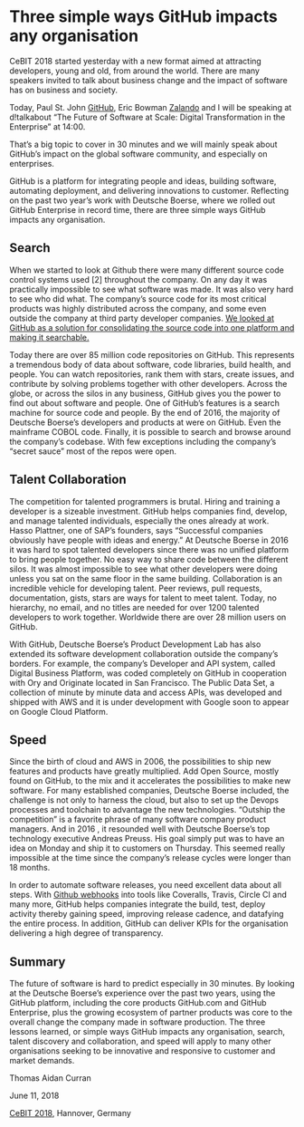 
# Three simple ways GitHub impacts any organisation

CeBIT 2018 started yesterday with a new format aimed at attracting developers, young and old, from around the world. There are many speakers invited to talk about business change and the impact of software has on business and society.  

Today, Paul St. John [GitHub](www.github.com), Eric Bowman [Zalando](www.zalando.de) and I will be speaking at d!talkabout “The Future of Software at Scale: Digital Transformation in the Enterprise” at 14:00.

That’s a big topic to cover in 30 minutes and we will mainly speak about GitHub’s impact on the global software community, and especially on enterprises.

GitHub is a platform for integrating people and ideas, building software, automating deployment, and delivering innovations to customer. Reflecting on the past two year’s work with Deutsche Boerse, where we rolled out GitHub Enterprise in record time, there are three simple ways GitHub impacts any organisation. 


## Search
When we started to look at Github there were many different source code control systems used [2] throughout the company. On any day it was practically impossible to see what software was made. It was also very hard to see who did what.  The company’s source code for its most critical products was highly distributed across the company, and some even outside the company at third party developer companies. [We looked at GitHub as a solution for consolidating the source code into one platform and making it searchable.](https://jfcurran.github.io/GitHub-Constellation-Munich/index.html)

Today there are over 85 million code repositories on GitHub. This represents a tremendous body of data about software, code libraries, build health, and people. You can watch repositories, rank them with stars, create issues, and contribute by solving problems together with other developers. Across the globe, or across the silos in any business, GitHub gives you the power to find out about software and people. One of GitHub’s features is a search machine for source code and people. By the end of 2016, the majority of Deutsche Boerse’s developers and products at were on GitHub. Even the mainframe COBOL code. Finally, it is possible to search and browse around the company’s codebase. With few exceptions including the company’s “secret sauce” most of the repos were open.

## Talent Collaboration
The competition for talented programmers is brutal.  Hiring and training a developer is a sizeable investment. GitHub helps companies find, develop, and manage talented individuals, especially the ones already at work.  Hasso Plattner, one of SAP’s founders, says “Successful companies obviously have people with ideas and energy.” At Deutsche Boerse in 2016 it was hard to spot talented developers since there was no unified platform to bring people together. No easy way to share code between the different silos. It was almost impossible to see what other developers were doing unless you sat on the same floor in the same building. Collaboration is an incredible vehicle for developing talent. Peer reviews, pull requests, documentation, gists, stars are ways for talent to meet talent. Today, no hierarchy, no email, and no titles are needed for over 1200 talented developers to work together. Worldwide there are over 28 million users on GitHub. 

With GitHub, Deutsche Boerse’s Product Development Lab has also extended its software development collaboration outside the company’s borders. For example, the company’s Developer and API system, called Digital Business Platform, was coded completely on GitHub in cooperation with Ory and Originate located in San Francisco.  The Public Data Set, a collection of minute by minute data and access APIs, was developed and shipped with AWS and it is under development with Google soon to appear on Google Cloud Platform.

## Speed
Since the birth of cloud and AWS in 2006, the possibilities to ship new features and products have greatly multiplied. Add Open Source, mostly found on GitHub, to the mix and it accelerates the possibilities to make new software. For many established companies, Deutsche Boerse included, the challenge is not only to harness the cloud, but also to set up the Devops processes and toolchain to advantage the new technologies. “Outship the competition” is a favorite phrase of many software company product managers. And in 2016 , it resounded well with Deutsche Boerse’s top technology executive Andreas Preuss.  His goal simply put was to have an idea on Monday and ship it to customers on Thursday. This seemed really impossible at the time since the company’s release cycles were longer than 18 months. 

In order to automate software releases, you need excellent data about all steps. With [Github webhooks](https://developer.github.com/webhooks/) into tools like Coveralls, Travis, Circle CI and many more, GitHub helps companies integrate the build, test, deploy activity thereby gaining speed, improving release cadence, and datafying the entire process. In addition, GitHub can deliver KPIs for the organisation delivering a high degree of transparency. 

## Summary
The future of software is hard to predict especially in 30 minutes. By looking at the Deutsche Boerse’s experience over the past two years, using the GitHub platform, including the core products GitHub.com and GitHub Enterprise, plus the growing ecosystem of partner products was core to the overall change the company made in software production. The three lessons learned, or simple ways GitHub impacts any organisation, search, talent discovery and collaboration, and speed will apply to many other organisations seeking to be innovative and responsive to customer and market demands.

Thomas Aidan Curran 

June 11, 2018

[CeBIT 2018](https://www.cebit.de/event/the-future-of-software-at-scale-digital-transformation-in-the-enterprise/PAN/88595), Hannover, Germany
